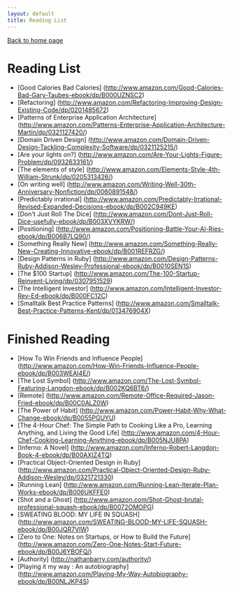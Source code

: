 ```yaml
---
layout: default
title: Reading List
--- 
```

<div class="home-link-container">
	<a href="/" title="home">Back to home page</a>
</div>

# Reading List
* [Good Calories Bad Calories]
(http://www.amazon.com/Good-Calories-Bad-Gary-Taubes-ebook/dp/B000UZNSC2)
* [Refactoring]
(http://www.amazon.com/Refactoring-Improving-Design-Existing-Code/dp/0201485672)
* [Patterns of Enterprise Application Architecture]
(http://www.amazon.com/Patterns-Enterprise-Application-Architecture-Martin/dp/0321127420/)
* [Domain Driven Design]
(http://www.amazon.com/Domain-Driven-Design-Tackling-Complexity-Software/dp/0321125215/)
* [Are your lights on?]
(http://www.amazon.com/Are-Your-Lights-Figure-Problem/dp/0932633161/)
* [The elements of style]
(http://www.amazon.com/Elements-Style-4th-William-Strunk/dp/0205313426/)
* [On writing well]
(http://www.amazon.com/Writing-Well-30th-Anniversary-Nonfiction/dp/0060891548/)
* [Predictably irrational]
(http://www.amazon.com/Predictably-Irrational-Revised-Expanded-Decisions-ebook/dp/B002C949KE)
* [Don't Just Roll The Dice]
(http://www.amazon.com/Dont-Just-Roll-Dice-usefully-ebook/dp/B003XVYKRW/)
* [Positioning]
(http://www.amazon.com/Positioning-Battle-Your-Al-Ries-ebook/dp/B006B7LQ90/)
* [Something Really New]
(http://www.amazon.com/Something-Really-New-Creating-Innovative-ebook/dp/B001REFRZG/)
* [Design Patterns in Ruby]
(http://www.amazon.com/Design-Patterns-Ruby-Addison-Wesley-Professional-ebook/dp/B0010SEN1S)
* [The $100 Startup]
(http://www.amazon.com/The-100-Startup-Reinvent-Living/dp/0307951529)
* [The Intelligent Investor]
(http://www.amazon.com/Intelligent-Investor-Rev-Ed-ebook/dp/B000FC12C)
* [Smalltalk Best Practice Patterns]
(http://www.amazon.com/Smalltalk-Best-Practice-Patterns-Kent/dp/013476904X)


# Finished Reading
* [How To Win Friends and Influence People]
(http://www.amazon.com/How-Win-Friends-Influence-People-ebook/dp/B003WEAI4E/)
* [The Lost Symbol]
(http://www.amazon.com/The-Lost-Symbol-Featuring-Langdon-ebook/dp/B002KQ6BT6/)
* [Remote]
(http://www.amazon.com/Remote-Office-Required-Jason-Fried-ebook/dp/B00C0ALZ0W)
* [The Power of Habit]
(http://www.amazon.com/Power-Habit-Why-What-Change-ebook/dp/B0055PGUYU)
* [The 4-Hour Chef: The Simple Path to Cooking Like a Pro, Learning Anything, and Living the Good Life]
(http://www.amazon.com/4-Hour-Chef-Cooking-Learning-Anything-ebook/dp/B005NJU8PA)
* [Inferno: A Novel]
(http://www.amazon.com/Inferno-Robert-Langdon-Book-4-ebook/dp/B00AXIZ4TQ)
* [Practical Object-Oriented Design in Ruby]
(http://www.amazon.com/Practical-Object-Oriented-Design-Ruby-Addison-Wesley/dp/0321721330)
* [Running Lean]
(http://www.amazon.com/Running-Lean-Iterate-Plan-Works-ebook/dp/B006UKFFE0)
* [Shot and a Ghost]
(http://www.amazon.com/Shot-Ghost-brutal-professional-squash-ebook/dp/B0072OMOPG)
* [SWEATING BLOOD: MY LIFE IN SQUASH]
(http://www.amazon.com/SWEATING-BLOOD-MY-LIFE-SQUASH-ebook/dp/B00JQR7VIW)
* [Zero to One: Notes on Startups, or How to Build the Future]
(http://www.amazon.com/Zero-One-Notes-Start-Future-ebook/dp/B00J6YBOFQ/)
* [Authority]
(http://nathanbarry.com/authority/)
* [Playing it my way : An autobiography]
(http://www.amazon.com/Playing-My-Way-Autobiography-ebook/dp/B00NLJKP4S)